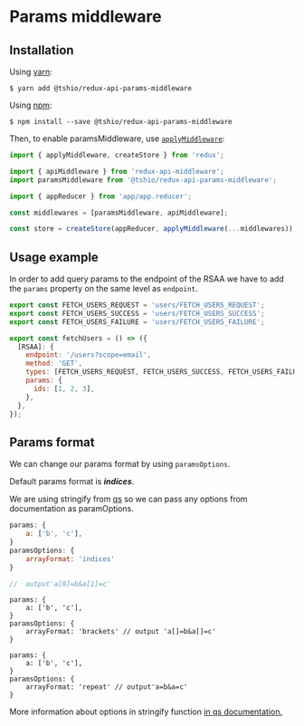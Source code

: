 # Params middleware

## Installation

Using [yarn](https://yarnpkg.com/lang/en/):

    $ yarn add @tshio/redux-api-params-middleware

Using [npm](https://www.npmjs.com/):

    $ npm install --save @tshio/redux-api-params-middleware

Then, to enable paramsMiddleware, use [`applyMiddleware`](https://redux.js.org/api-reference/applymiddleware):

```js
import { applyMiddleware, createStore } from 'redux';

import { apiMiddleware } from 'redux-api-middleware';
import paramsMiddleware from '@tshio/redux-api-params-middleware';

import { appReducer } from 'app/app.reducer';

const middlewares = [paramsMiddleware, apiMiddleware];

const store = createStore(appReducer, applyMiddleware(...middlewares));
```

## Usage example

In order to add query params to the endpoint of the RSAA we have to add the `params` property on the same level as `endpoint`.

```js
export const FETCH_USERS_REQUEST = 'users/FETCH_USERS_REQUEST';
export const FETCH_USERS_SUCCESS = 'users/FETCH_USERS_SUCCESS';
export const FETCH_USERS_FAILURE = 'users/FETCH_USERS_FAILURE';

export const fetchUsers = () => ({
  [RSAA]: {
    endpoint: '/users?scope=email',
    method: 'GET',
    types: [FETCH_USERS_REQUEST, FETCH_USERS_SUCCESS, FETCH_USERS_FAILURE],
    params: {
      ids: [1, 2, 3],
    },
  },
});
```

## Params format

We can change our params format by using `paramsOptions`.

Default params format is _**indices**_.

We are using stringify from [qs](https://github.com/ljharb/qs) so we can pass any options from documentation as paramOptions.

```js
params: {
    a: ['b', 'c'],
}
paramsOptions: {
    arrayFormat: 'indices'
}

//  output'a[0]=b&a[1]=c'
```

```
params: {
    a: ['b', 'c'],
}
paramsOptions: {
    arrayFormat: 'brackets' // output 'a[]=b&a[]=c'
}
```

```
params: {
    a: ['b', 'c'],
}
paramsOptions: {
    arrayFormat: 'repeat' // output'a=b&a=c'
}
```

More information about options in stringify function [ in qs documentation.](https://github.com/ljharb/qs#stringifying)
